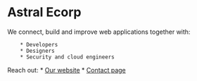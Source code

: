 # Astral Ecorp

We connect, build and improve web applications together with: 

        * Developers
        * Designers
        * Security and cloud engineers

Reach out:
    * [Our website](https://astralecorp.vercel.app)
    * [Contact page](https://astralecorp.vercel.app/contact)

